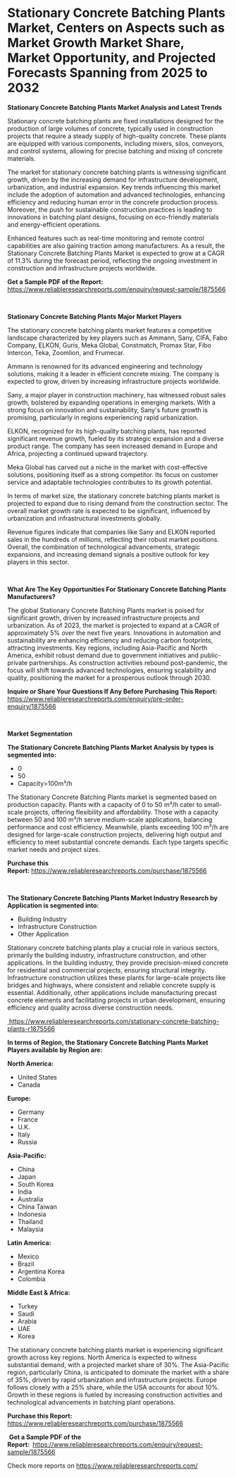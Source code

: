 <p><h1>Stationary Concrete Batching Plants Market, Centers on Aspects such as Market Growth Market Share, Market Opportunity, and Projected Forecasts Spanning from 2025 to 2032</h1></p><p><strong>Stationary Concrete Batching Plants Market Analysis and Latest Trends</strong></p>
<p><p>Stationary concrete batching plants are fixed installations designed for the production of large volumes of concrete, typically used in construction projects that require a steady supply of high-quality concrete. These plants are equipped with various components, including mixers, silos, conveyors, and control systems, allowing for precise batching and mixing of concrete materials.</p><p>The market for stationary concrete batching plants is witnessing significant growth, driven by the increasing demand for infrastructure development, urbanization, and industrial expansion. Key trends influencing this market include the adoption of automation and advanced technologies, enhancing efficiency and reducing human error in the concrete production process. Moreover, the push for sustainable construction practices is leading to innovations in batching plant designs, focusing on eco-friendly materials and energy-efficient operations.</p><p>Enhanced features such as real-time monitoring and remote control capabilities are also gaining traction among manufacturers. As a result, the Stationary Concrete Batching Plants Market is expected to grow at a CAGR of 11.3% during the forecast period, reflecting the ongoing investment in construction and infrastructure projects worldwide.</p></p>
<p><strong>Get a Sample PDF of the Report:&nbsp;</strong> <a href="https://www.reliableresearchreports.com/enquiry/request-sample/1875566?utm_campaign=2528&utm_medium=2&utm_source=Github&utm_content=ia&utm_term=19022025&utm_id=stationary-concrete-batching-plants">https://www.reliableresearchreports.com/enquiry/request-sample/1875566</a></p>
<p>&nbsp;</p>
<p><strong>Stationary Concrete Batching Plants Major Market Players</strong></p>
<p><p>The stationary concrete batching plants market features a competitive landscape characterized by key players such as Ammann, Sany, CIFA, Fabo Company, ELKON, Guris, Meka Global, Constmatch, Promax Star, Fibo Intercon, Teka, Zoomlion, and Frumecar. </p><p>Ammann is renowned for its advanced engineering and technology solutions, making it a leader in efficient concrete mixing. The company is expected to grow, driven by increasing infrastructure projects worldwide. </p><p>Sany, a major player in construction machinery, has witnessed robust sales growth, bolstered by expanding operations in emerging markets. With a strong focus on innovation and sustainability, Sany's future growth is promising, particularly in regions experiencing rapid urbanization.</p><p>ELKON, recognized for its high-quality batching plants, has reported significant revenue growth, fueled by its strategic expansion and a diverse product range. The company has seen increased demand in Europe and Africa, projecting a continued upward trajectory.</p><p>Meka Global has carved out a niche in the market with cost-effective solutions, positioning itself as a strong competitor. Its focus on customer service and adaptable technologies contributes to its growth potential.</p><p>In terms of market size, the stationary concrete batching plants market is projected to expand due to rising demand from the construction sector. The overall market growth rate is expected to be significant, influenced by urbanization and infrastructural investments globally.</p><p>Revenue figures indicate that companies like Sany and ELKON reported sales in the hundreds of millions, reflecting their robust market positions. Overall, the combination of technological advancements, strategic expansions, and increasing demand signals a positive outlook for key players in this sector.</p></p>
<p>&nbsp;</p>
<p><strong>What Are The Key Opportunities For Stationary Concrete Batching Plants Manufacturers?</strong></p>
<p><p>The global Stationary Concrete Batching Plants market is poised for significant growth, driven by increased infrastructure projects and urbanization. As of 2023, the market is projected to expand at a CAGR of approximately 5% over the next five years. Innovations in automation and sustainability are enhancing efficiency and reducing carbon footprints, attracting investments. Key regions, including Asia-Pacific and North America, exhibit robust demand due to government initiatives and public-private partnerships. As construction activities rebound post-pandemic, the focus will shift towards advanced technologies, ensuring scalability and quality, positioning the market for a prosperous outlook through 2030.</p></p>
<p><strong>Inquire or Share Your Questions If Any Before Purchasing This Report:</strong> <a href="https://www.reliableresearchreports.com/enquiry/pre-order-enquiry/1875566?utm_campaign=2528&utm_medium=2&utm_source=Github&utm_content=ia&utm_term=19022025&utm_id=stationary-concrete-batching-plants">https://www.reliableresearchreports.com/enquiry/pre-order-enquiry/1875566</a></p>
<p>&nbsp;</p>
<p><strong>Market Segmentation</strong></p>
<p><strong>The Stationary Concrete Batching Plants Market Analysis by types is segmented into:</strong></p>
<p><ul><li>0<Capacity≤50m³/h</li><li>50<Capacity≤100m³/h</li><li>Capacity>100m³/h</li></ul></p>
<p><p>The Stationary Concrete Batching Plants market is segmented based on production capacity. Plants with a capacity of 0 to 50 m³/h cater to small-scale projects, offering flexibility and affordability. Those with a capacity between 50 and 100 m³/h serve medium-scale applications, balancing performance and cost efficiency. Meanwhile, plants exceeding 100 m³/h are designed for large-scale construction projects, delivering high output and efficiency to meet substantial concrete demands. Each type targets specific market needs and project sizes.</p></p>
<p><strong>Purchase this Report:&nbsp;</strong><a href="https://www.reliableresearchreports.com/purchase/1875566?utm_campaign=2528&utm_medium=2&utm_source=Github&utm_content=ia&utm_term=19022025&utm_id=stationary-concrete-batching-plants">https://www.reliableresearchreports.com/purchase/1875566</a></p>
<p>&nbsp;</p>
<p><strong>The Stationary Concrete Batching Plants Market Industry Research by Application is segmented into:</strong></p>
<p><ul><li>Building Industry</li><li>Infrastructure Construction</li><li>Other Application</li></ul></p>
<p><p>Stationary concrete batching plants play a crucial role in various sectors, primarily the building industry, infrastructure construction, and other applications. In the building industry, they provide precision-mixed concrete for residential and commercial projects, ensuring structural integrity. Infrastructure construction utilizes these plants for large-scale projects like bridges and highways, where consistent and reliable concrete supply is essential. Additionally, other applications include manufacturing precast concrete elements and facilitating projects in urban development, ensuring efficiency and quality across diverse construction needs.</p></p>
<p><a href="https://www.reliableresearchreports.com/stationary-concrete-batching-plants-r1875566?utm_campaign=2528&utm_medium=2&utm_source=Github&utm_content=ia&utm_term=19022025&utm_id=stationary-concrete-batching-plants">&nbsp;https://www.reliableresearchreports.com/stationary-concrete-batching-plants-r1875566</a></p>
<p><strong>In terms of Region, the Stationary Concrete Batching Plants Market Players available by Region are:</strong></p>
<p>
    <p> <strong> North America: </strong>
        <ul>
            <li>United States</li>
            <li>Canada</li>
        </ul>
        </p> 
    <p> <strong> Europe: </strong>
        <ul>
            <li>Germany</li>
            <li>France</li>
            <li>U.K.</li>
            <li>Italy</li>
            <li>Russia</li>
        </ul>
        </p> 
    <p> <strong> Asia-Pacific: </strong>
        <ul>
            <li>China</li>
            <li>Japan</li>
            <li>South Korea</li>
            <li>India</li>
            <li>Australia</li>
            <li>China Taiwan</li>
            <li>Indonesia</li>
            <li>Thailand</li>
            <li>Malaysia</li>
        </ul>
        </p> 
    <p> <strong> Latin America: </strong>
        <ul>
            <li>Mexico</li>
            <li>Brazil</li>
            <li>Argentina Korea</li>
            <li>Colombia</li>
        </ul>
        </p> 
    <p> <strong> Middle East & Africa: </strong>
        <ul>
            <li>Turkey</li>
            <li>Saudi</li>
            <li>Arabia</li>
            <li>UAE</li>
            <li>Korea</li>
        </ul>
    </p>
    </p>
<p><p>The stationary concrete batching plants market is experiencing significant growth across key regions. North America is expected to witness substantial demand, with a projected market share of 30%. The Asia-Pacific region, particularly China, is anticipated to dominate the market with a share of 35%, driven by rapid urbanization and infrastructure projects. Europe follows closely with a 25% share, while the USA accounts for about 10%. Growth in these regions is fueled by increasing construction activities and technological advancements in batching plant operations.</p></p>
<p><strong>Purchase this Report: </strong><a href="https://www.reliableresearchreports.com/purchase/1875566?utm_campaign=2528&utm_medium=2&utm_source=Github&utm_content=ia&utm_term=19022025&utm_id=stationary-concrete-batching-plants">https://www.reliableresearchreports.com/purchase/1875566</a></p>
<p>&nbsp;<strong>Get a Sample PDF of the Report:&nbsp;&nbsp;</strong><a href="https://www.reliableresearchreports.com/enquiry/request-sample/1875566?utm_campaign=2528&utm_medium=2&utm_source=Github&utm_content=ia&utm_term=19022025&utm_id=stationary-concrete-batching-plants">https://www.reliableresearchreports.com/enquiry/request-sample/1875566</a></p>
<p><strong></strong></p>
<p>Check more reports on <a href="https://www.reliableresearchreports.com/?utm_campaign=2528&utm_medium=2&utm_source=Github&utm_content=ia&utm_term=19022025&utm_id=stationary-concrete-batching-plants">https://www.reliableresearchreports.com/</a></p>